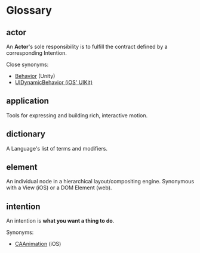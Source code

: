 # Glossary

## actor

An **Actor**'s sole responsibility is to fulfill the contract defined by a corresponding Intention.

Close synonyms:

- [Behavior](http://docs.unity3d.com/ScriptReference/Behaviour.html) (Unity)
- [UIDynamicBehavior (iOS' UIKit)](https://developer.apple.com/library/ios/documentation/UIKit/Reference/UIDynamicBehavior_Class/)

## application

Tools for expressing and building rich, interactive motion.

## dictionary

A Language's list of terms and modifiers.

## element

An individual node in a hierarchical layout/compositing engine. Synonymous with a View (iOS) or a DOM Element (web).

## intention

An intention is **what you want a thing to do**.

Synonyms:

- [CAAnimation](https://developer.apple.com/library/ios/documentation/GraphicsImaging/Reference/CAAnimation_class/) (iOS)


